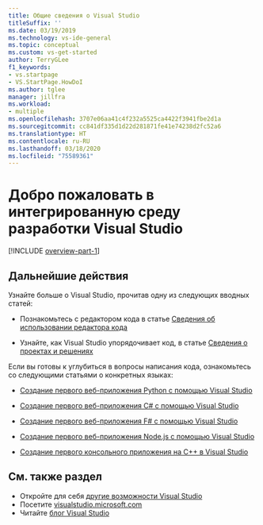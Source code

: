 ```yaml
---
title: Общие сведения о Visual Studio
titleSuffix: ''
ms.date: 03/19/2019
ms.technology: vs-ide-general
ms.topic: conceptual
ms.custom: vs-get-started
author: TerryGLee
f1_keywords:
- vs.startpage
- VS.StartPage.HowDoI
ms.author: tglee
manager: jillfra
ms.workload:
- multiple
ms.openlocfilehash: 3707e06aa41c4f232a5525ca4422f3941fbe2d1a
ms.sourcegitcommit: cc841df335d1d22d281871fe41e74238d2fc52a6
ms.translationtype: HT
ms.contentlocale: ru-RU
ms.lasthandoff: 03/18/2020
ms.locfileid: "75589361"
---
```

# <a name="welcome-to-the-visual-studio-ide"></a>Добро пожаловать в интегрированную среду разработки Visual Studio

[!INCLUDE [overview-part-1](includes/ide-overview.md)]

## <a name="next-steps"></a>Дальнейшие действия

Узнайте больше о Visual Studio, прочитав одну из следующих вводных статей:

- Познакомьтесь с редактором кода в статье [Сведения об использовании редактора кода](../get-started/tutorial-editor.md)

- Узнайте, как Visual Studio упорядочивает код, в статье [Сведения о проектах и решениях](../get-started/tutorial-projects-solutions.md)

Если вы готовы к углубиться в вопросы написания кода, ознакомьтесь со следующими статьями о конкретных языках:

- [Создание первого веб-приложения Python с помощью Visual Studio](../ide/quickstart-python.md)

- [Создание первого веб-приложения C# с помощью Visual Studio](../ide/quickstart-aspnet-core.md)

- [Создание первого веб-приложения F# с помощью Visual Studio](../ide/quickstart-fsharp.md)

- [Создание первого веб-приложения Node.js с помощью Visual Studio](../ide/quickstart-nodejs.md)

- [Создание первого консольного приложения на C++ в Visual Studio](/cpp/get-started/tutorial-console-cpp)

## <a name="see-also"></a>См. также раздел

- Откройте для себя [другие возможности Visual Studio](../ide/advanced-feature-overview.md)
- Посетите [visualstudio.microsoft.com](https://visualstudio.microsoft.com/vs/)
- Читайте [блог Visual Studio](https://devblogs.microsoft.com/visualstudio/)
